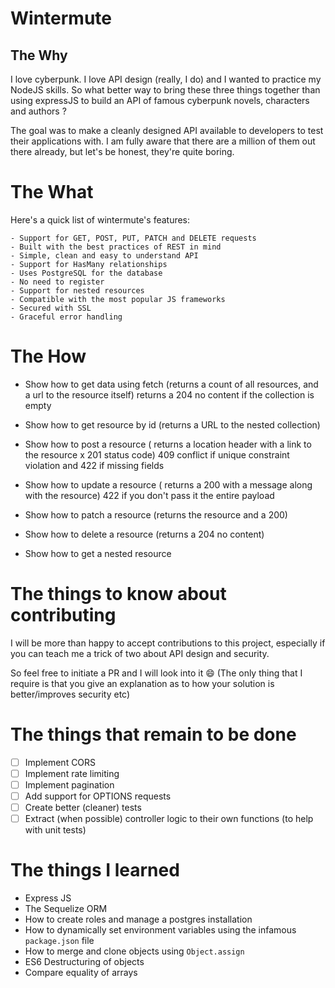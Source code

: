 # Wintermute

## The Why

I love cyberpunk. I love API design (really, I do) and I wanted to practice my NodeJS
skills. So what better way to bring these three things together than using expressJS to build an API of
famous cyberpunk novels, characters and authors ?

The goal was to make a cleanly designed API available to developers to test their
applications with. I am fully aware that there are a million of them out there already,
but let's be honest, they're quite boring.

# The What

Here's a quick list of wintermute's features:

    - Support for GET, POST, PUT, PATCH and DELETE requests
    - Built with the best practices of REST in mind
    - Simple, clean and easy to understand API
    - Support for HasMany relationships
    - Uses PostgreSQL for the database
    - No need to register
    - Support for nested resources
    - Compatible with the most popular JS frameworks
    - Secured with SSL
    - Graceful error handling

# The How

- Show how to get data using fetch (returns a count of all resources, and a url to the
  resource itself) returns a 204 no content if the collection is empty

- Show how to get resource by id (returns a URL to the nested collection)

- Show how to post a resource ( returns a location header with a link to the resource x
  201 status code) 409 conflict if unique constraint violation and 422 if missing fields

- Show how to update a resource ( returns a 200 with a message along with the resource)
  422 if you don't pass it the entire payload

- Show how to patch a resource (returns the resource and a 200)

- Show how to delete a resource (returns a 204 no content)

- Show how to get a nested resource

# The things to know about contributing

I will be more than happy to accept contributions to this project, especially if you can
teach me a trick of two about API design and security.

So feel free to initiate a PR and I will look into it :smile: (The only thing that I
require is that you give an explanation as to how your solution is better/improves
security etc)

# The things that remain to be done

- [ ] Implement CORS
- [ ] Implement rate limiting
- [ ] Implement pagination
- [ ] Add support for OPTIONS requests
- [ ] Create better (cleaner) tests
- [ ] Extract (when possible) controller logic to their own functions (to help with unit
  tests)

# The things I learned

- Express JS
- The Sequelize ORM
- How to create roles and manage a postgres installation
- How to dynamically set environment variables using the infamous `package.json` file
- How to merge and clone objects using `Object.assign`
- ES6 Destructuring of objects
- Compare equality of arrays


